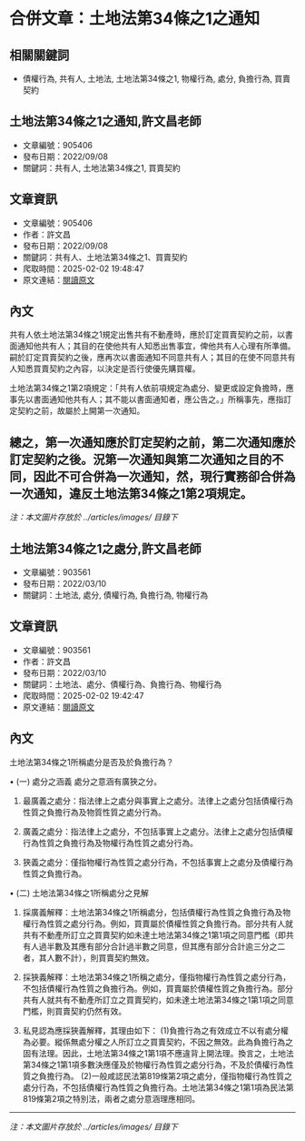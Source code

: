 # 合併文章：土地法第34條之1之通知

## 相關關鍵詞
- 債權行為, 共有人, 土地法, 土地法第34條之1, 物權行為, 處分, 負擔行為, 買賣契約

## 土地法第34條之1之通知,許文昌老師
- 文章編號：905406
- 發布日期：2022/09/08
- 關鍵詞：共有人, 土地法第34條之1, 買賣契約


## 文章資訊
- 文章編號：905406
- 作者：許文昌
- 發布日期：2022/09/08
- 關鍵詞：共有人、土地法第34條之1、買賣契約
- 爬取時間：2025-02-02 19:48:47
- 原文連結：[閱讀原文](https://real-estate.get.com.tw/Columns/detail.aspx?no=905406)

## 內文
共有人依土地法第34條之1規定出售共有不動產時，應於訂定買賣契約之前，以書面通知他共有人；其目的在使他共有人知悉出售事宜，俾他共有人心理有所準備。嗣於訂定買賣契約之後，應再次以書面通知不同意共有人；其目的在使不同意共有人知悉買賣契約之內容，以決定是否行使優先購買權。

土地法第34條之1第2項規定：「共有人依前項規定為處分、變更或設定負擔時，應事先以書面通知他共有人；其不能以書面通知者，應公告之。」所稱事先，應指訂定契約之前，故屬於上開第一次通知。

總之，第一次通知應於訂定契約之前，第二次通知應於訂定契約之後。況第一次通知與第二次通知之目的不同，因此不可合併為一次通知，然，現行實務卻合併為一次通知，違反土地法第34條之1第2項規定。
---
*注：本文圖片存放於 ../articles/images/ 目錄下*


## 土地法第34條之1之處分,許文昌老師
- 文章編號：903561
- 發布日期：2022/03/10
- 關鍵詞：土地法, 處分, 債權行為, 負擔行為, 物權行為


## 文章資訊
- 文章編號：903561
- 作者：許文昌
- 發布日期：2022/03/10
- 關鍵詞：土地法、處分、債權行為、負擔行為、物權行為
- 爬取時間：2025-02-02 19:42:47
- 原文連結：[閱讀原文](https://real-estate.get.com.tw/Columns/detail.aspx?no=903561)

## 內文
土地法第34條之1所稱處分是否及於負擔行為？

• (一) 處分之涵義 處分之意涵有廣狹之分。

1. 最廣義之處分：指法律上之處分與事實上之處分。法律上之處分包括債權行為性質之負擔行為及物質性質之處分行為。

2. 廣義之處分：指法律上之處分，不包括事實上之處分。法律上之處分包括債權行為性質之負擔行為及物權行為性質之處分行為。

3. 狹義之處分：僅指物權行為性質之處分行為，不包括事實上之處分及債權行為性質之負擔行為。

• (二) 土地法第34條之1所稱處分之見解

1. 採廣義解釋：土地法第34條之1所稱處分，包括債權行為性質之負擔行為及物權行為性質之處分行為。例如，買賣屬於債權性質之負擔行為。部分共有人就共有不動產所訂立之買賣契約如未達土地法第34條之1第1項之同意門檻（即共有人過半數及其應有部分合計過半數之同意，但其應有部分合計逾三分之二者，其人數不計），則買賣契約無效。

2. 採狹義解釋：土地法第34條之1所稱之處分，僅指物權行為性質之處分行為，不包括債權行為性質之負擔行為。例如，買賣屬於債權性質之負擔行為。部分共有人就共有不動產所訂立之買賣契約，如未達土地法第34條之1第1項之同意門檻，則買賣契約仍然有效。

3. 私見認為應採狹義解釋，其理由如下： (1)負擔行為之有效成立不以有處分權為必要。縱係無處分權之人所訂立之買賣契約，不因之無效。此為負擔行為之固有法理。因此，土地法第34條之1第1項不應違背上開法理。換言之，土地法第34條之1第1項多數決應僅及於物權行為性質之處分行為，不及於債權行為性質之負擔行為。 (2)一般咸認民法第819條第2項之處分，僅指物權行為性質之處分行為，不包括債權行為性質之負擔行為。土地法第34條之1第1項為民法第819條第2項之特別法，兩者之處分意涵理應相同。
---
*注：本文圖片存放於 ../articles/images/ 目錄下*

